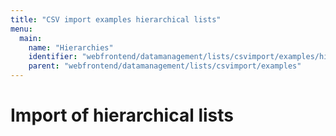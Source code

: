 ```yaml
---
title: "CSV import examples hierarchical lists"
menu:
  main:
    name: "Hierarchies"
    identifier: "webfrontend/datamanagement/lists/csvimport/examples/hierarchies"
    parent: "webfrontend/datamanagement/lists/csvimport/examples"
---
```

# Import of hierarchical lists



